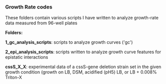 ### Growth Rate codes

These folders contain various scripts I have written to analyze growth-rate data measured from 96-well plates

**Folders:**

**1_gc_analysis_scripts**:  scripts to analyze growth curves ('gc')

**2_epi_analysis_scripts**:  scripts written to analyze growth curve features for epistatic interactions

**cssS_X_X**:  experimental data of a cssS-gene deletion strain set in the given growth condition (growth on LB, DSM, acidified (pH5) LB, or LB + 0.008% Triton-X
